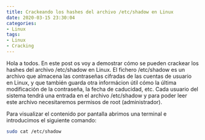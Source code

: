 ```yaml
---
title: Crackeando los hashes del archivo /etc/shadow en Linux 
date: 2020-03-15 23:30:04
categories:
- Linux
tags:
- Linux
- Cracking
---
```


Hola a todos. En este post os voy a demostrar cómo se pueden crackear los hashes del archivo /etc/shadow en Linux. El fichero /etc/shadow es un archivo que almacena las contraseñas cifradas de las cuentas de usuario en Linux, y que también guarda otra informácion útil cómo la última modificación de la contraseña, la fecha de caducidad, etc. Cada usuario del sistema tendrá una entrada en el archivo /etc/shadow y para poder leer este archivo necesitaremos permisos de root (administrador).

Para visualizar el contenido por pantalla abrimos una terminal e introducimos el siguiente comando: 

```sh
sudo cat /etc/shadow
```
